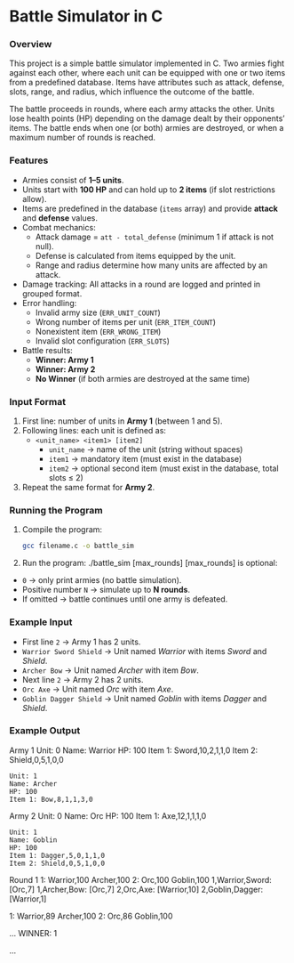 # Battle Simulator in C

### Overview
This project is a simple battle simulator implemented in C. Two armies fight against each other, where each unit can be equipped with one or two items from a predefined database. Items have attributes such as attack, defense, slots, range, and radius, which influence the outcome of the battle.

The battle proceeds in rounds, where each army attacks the other. Units lose health points (HP) depending on the damage dealt by their opponents’ items. The battle ends when one (or both) armies are destroyed, or when a maximum number of rounds is reached.

### Features
- Armies consist of **1–5 units**.
- Units start with **100 HP** and can hold up to **2 items** (if slot restrictions allow).
- Items are predefined in the database (`items` array) and provide **attack** and **defense** values.
- Combat mechanics:
  - Attack damage = `att - total_defense` (minimum 1 if attack is not null).
  - Defense is calculated from items equipped by the unit.
  - Range and radius determine how many units are affected by an attack.
- Damage tracking: All attacks in a round are logged and printed in grouped format.
- Error handling:
  - Invalid army size (`ERR_UNIT_COUNT`)
  - Wrong number of items per unit (`ERR_ITEM_COUNT`)
  - Nonexistent item (`ERR_WRONG_ITEM`)
  - Invalid slot configuration (`ERR_SLOTS`)
- Battle results:
  - **Winner: Army 1**
  - **Winner: Army 2**
  - **No Winner** (if both armies are destroyed at the same time)

### Input Format
1. First line: number of units in **Army 1** (between 1 and 5).
2. Following lines: each unit is defined as:
   - `<unit_name> <item1> [item2]`
     - `unit_name` → name of the unit (string without spaces)
     - `item1` → mandatory item (must exist in the database)
     - `item2` → optional second item (must exist in the database, total slots ≤ 2)
3. Repeat the same format for **Army 2**.
   
### Running the Program
1. Compile the program:
   ```bash
   gcc filename.c -o battle_sim
2. Run the program:
   ./battle_sim [max_rounds]
   [max_rounds] is optional:
  - `0` → only print armies (no battle simulation).
  - Positive number `N` → simulate up to **N rounds**.
  - If omitted → battle continues until one army is defeated.

### Example Input
- First line `2` → Army 1 has 2 units.
- `Warrior Sword Shield` → Unit named *Warrior* with items *Sword* and *Shield*.
- `Archer Bow` → Unit named *Archer* with item *Bow*.
- Next line `2` → Army 2 has 2 units.
- `Orc Axe` → Unit named *Orc* with item *Axe*.
- `Goblin Dagger Shield` → Unit named *Goblin* with items *Dagger* and *Shield*.

### Example Output
Army 1
    Unit: 0
    Name: Warrior
    HP: 100
    Item 1: Sword,10,2,1,1,0
    Item 2: Shield,0,5,1,0,0

    Unit: 1
    Name: Archer
    HP: 100
    Item 1: Bow,8,1,1,3,0

Army 2
    Unit: 0
    Name: Orc
    HP: 100
    Item 1: Axe,12,1,1,1,0

    Unit: 1
    Name: Goblin
    HP: 100
    Item 1: Dagger,5,0,1,1,0
    Item 2: Shield,0,5,1,0,0

Round 1
1: Warrior,100 Archer,100 
2: Orc,100 Goblin,100 
1,Warrior,Sword:        [Orc,7]
1,Archer,Bow:        [Orc,7]
2,Orc,Axe:        [Warrior,10]
2,Goblin,Dagger:        [Warrior,1] 

1: Warrior,89 Archer,100 
2: Orc,86 Goblin,100 

...
WINNER: 1

...
